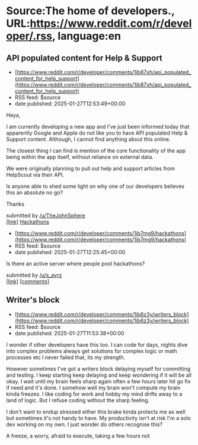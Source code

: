 # Source:The home of developers., URL:https://www.reddit.com/r/developer/.rss, language:en

## API populated content for Help & Support
 - [https://www.reddit.com/r/developer/comments/1ib87xh/api_populated_content_for_help_support](https://www.reddit.com/r/developer/comments/1ib87xh/api_populated_content_for_help_support)
 - RSS feed: $source
 - date published: 2025-01-27T12:53:49+00:00

<!-- SC_OFF --><div class="md"><p>Heya,</p> <p>I am currently developing a new app and I&#39;ve just been informed today that apparently Google and Apple do not like you to have API populated Help &amp; Support content. Although, I cannot find anything about this online. </p> <p>The closest thing I can find is mention of the core functionality of the app being within the app itself, without reliance on external data. </p> <p>We were originally planning to pull out help and support articles from HelpScout via their API. </p> <p>Is anyone able to shed some light on why one of our developers believes this an absolute no go? </p> <p>Thanks </p> </div><!-- SC_ON --> &#32; submitted by &#32; <a href="https://www.reddit.com/user/TheJohnSphere"> /u/TheJohnSphere </a> <br/> <span><a href="https://www.reddit.com/r/developer/comments/1ib87xh/api_populated_content_for_help_support/">[link]</a></span> &#32; <span><a href="https://www.reddit.com/r/developer/comments/1ib87xh/api_populated_content_f

## Hackathons
 - [https://www.reddit.com/r/developer/comments/1ib7mg9/hackathons](https://www.reddit.com/r/developer/comments/1ib7mg9/hackathons)
 - RSS feed: $source
 - date published: 2025-01-27T12:25:45+00:00

<!-- SC_OFF --><div class="md"><p>Is there an active server where people post hackathons?</p> </div><!-- SC_ON --> &#32; submitted by &#32; <a href="https://www.reddit.com/user/s_ayrz"> /u/s_ayrz </a> <br/> <span><a href="https://www.reddit.com/r/developer/comments/1ib7mg9/hackathons/">[link]</a></span> &#32; <span><a href="https://www.reddit.com/r/developer/comments/1ib7mg9/hackathons/">[comments]</a></span>

## Writer's block
 - [https://www.reddit.com/r/developer/comments/1ib6z3y/writers_block](https://www.reddit.com/r/developer/comments/1ib6z3y/writers_block)
 - RSS feed: $source
 - date published: 2025-01-27T11:53:38+00:00

<!-- SC_OFF --><div class="md"><p>I wonder if other developers have this too. I can code for days, nights dive into complex problems always get solutions for complex logic or math processes etc l never failed that, its my strength.</p> <p>However sometimes I&#39;ve got a writers block delaying myself for committing and testing. I keep starting keep delaying and keep wondering if it will be all okay. I wait until my brain feels sharp again often a few hours later hit go fix if need and it&#39;s done. I somehow well my brain won&#39;t compute my brain kinda freezes. I like coding for work and hobby my mind drifts away to a land of logic. But I refuse coding without the sharp feeling.</p> <p>I don&#39;t want to endup stressed either this brake kinda protects me as well but sometimes it&#39;s not handy to have. My productivity isn&#39;t at risk I&#39;m a solo dev working on my own. I just wonder do others recognise this?</p> <p>A freeze, a worry, afraid to execute, taking a few hours not

